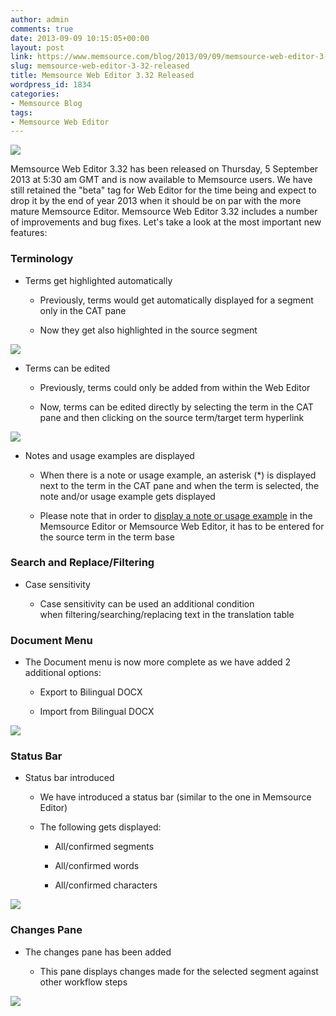 ```yaml
---
author: admin
comments: true
date: 2013-09-09 10:15:05+00:00
layout: post
link: https://www.memsource.com/blog/2013/09/09/memsource-web-editor-3-32-released/
slug: memsource-web-editor-3-32-released
title: Memsource Web Editor 3.32 Released
wordpress_id: 1834
categories:
- Memsource Blog
tags:
- Memsource Web Editor
---
```


![](/wp-content/uploads/2012/08/MemSource-Cloud-–-medium.png)

Memsource Web Editor 3.32 has been released on Thursday, 5 September 2013 at 5:30 am GMT and is now available to Memsource users. We have still retained the "beta" tag for Web Editor for the time being and expect to drop it by the end of year 2013 when it should be on par with the more mature Memsource Editor. Memsource Web Editor 3.32 includes a number of improvements and bug fixes. Let's take a look at the most important new features:<!-- more -->


### Terminology





	
  * Terms get highlighted automatically

	
    * Previously, terms would get automatically displayed for a segment only in the CAT pane

	
    * Now they get also highlighted in the source segment





[![](/wp-content/uploads/2013/09/terms-highlighted-300x224.png)](/wp-content/uploads/2013/09/terms-highlighted.png)



	
  * Terms can be edited

	
    * Previously, terms could only be added from within the Web Editor

	
    * Now, terms can be edited directly by selecting the term in the CAT pane and then clicking on the source term/target term hyperlink





[![](/wp-content/uploads/2013/09/edit-terms-300x292.png)](/wp-content/uploads/2013/09/edit-terms.png)



	
  * Notes and usage examples are displayed

	
    * When there is a note or usage example, an asterisk (*) is displayed next to the term in the CAT pane and when the term is selected, the note and/or usage example gets displayed

	
    * Please note that in order to [display a note or usage example](http://support.memsource.com/topic/note-on-tb) in the Memsource Editor or Memsource Web Editor, it has to be entered for the source term in the term base







### Search and Replace/Filtering





	
  * Case sensitivity

	
    * Case sensitivity can be used an additional condition when filtering/searching/replacing text in the translation table







### Document Menu





	
  * The Document menu is now more complete as we have added 2 additional options:

	
    * Export to Bilingual DOCX

	
    * Import from Bilingual DOCX





[![](/wp-content/uploads/2013/09/document-menu-300x132.png)](/wp-content/uploads/2013/09/document-menu.png)


### Status Bar





	
  * Status bar introduced

	
    * We have introduced a status bar (similar to the one in Memsource Editor)

	
    * The following gets displayed:

	
      * All/confirmed segments

	
      * All/confirmed words

	
      * All/confirmed characters








[![](/wp-content/uploads/2013/09/tool-bar-300x80.png)](/wp-content/uploads/2013/09/tool-bar.png)


### Changes Pane





	
  * The changes pane has been added

	
    * This pane displays changes made for the selected segment against other workflow steps





[![](/wp-content/uploads/2013/09/changes-pane-253x300.png)](/wp-content/uploads/2013/09/changes-pane.png)
